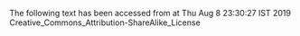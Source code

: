 The following text has been accessed from at Thu Aug 8 23:30:27 IST 2019
Creative_Commons_Attribution-ShareAlike_License
